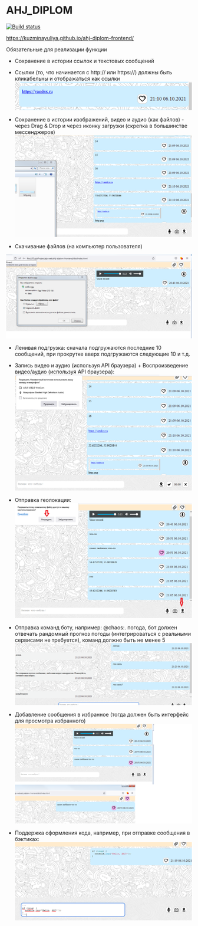 # AHJ_DIPLOM

[![Build status](https://ci.appveyor.com/api/projects/status/9qpsu892gwqyvgx9?svg=true)](https://ci.appveyor.com/project/KuzminaYuliya/ahj-diplom-frontend)

https://kuzminayuliya.github.io/ahj-diplom-frontend/

Обязательные для реализации функции

- Сохранение в истории ссылок и текстовых сообщений
- Ссылки (то, что начинается с http:// или https://) должны быть кликабельны и отображаться как ссылки
![](/image/http.png)

- Сохранение в истории изображений, видео и аудио (как файлов) - через Drag & Drop и через иконку загрузки (скрепка в большинстве мессенджеров)
![](/image/GragDrop.png)

- Скачивание файлов (на компьютер пользователя)

![](/image/dlAudio.png)

- Ленивая подгрузка: сначала подгружаются последние 10 сообщений, при прокрутке вверх подгружаются следующие 10 и т.д.

- Запись видео и аудио (используя API браузера) + Воспроизведение видео/аудио (используя API браузера):
![](/image/dlvideo.png)

- Отправка геолокации:
![](/image/geo.png)

- Отправка команд боту, например: @chaos:. погода, бот должен отвечать рандомный прогноз погоды (интегрироваться с реальными сервисами не требуется), команд должно быть не менее 5
![](/image/chatBot.png)

- Добавление сообщения в избранное (тогда должен быть интерфейс для просмотра избранного)
![](/image/favorit.png)

- Поддержка оформления кода, например, при отправке сообщения в бэктиках:
![](/image/formatcod1.png)
